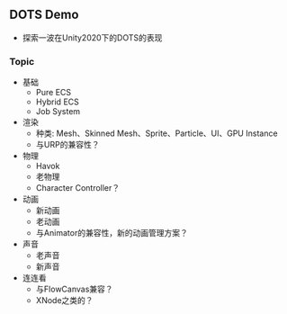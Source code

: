 ## DOTS Demo

* 探索一波在Unity2020下的DOTS的表现

### Topic
* 基础
    * Pure ECS
    * Hybrid ECS
    * Job System
* 渲染
    * 种类: Mesh、Skinned Mesh、Sprite、Particle、UI、GPU Instance
    * 与URP的兼容性？
* 物理
    * Havok
    * 老物理
    * Character Controller？
* 动画
    * 新动画
    * 老动画
    * 与Animator的兼容性，新的动画管理方案？
* 声音
    * 老声音
    * 新声音
* 连连看
    * 与FlowCanvas兼容？
    * XNode之类的？